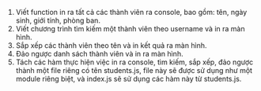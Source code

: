 1. Viết function in ra tất cả các thành viên ra console, bao gồm: tên, ngày sinh, giới tính, phòng ban.
2. Viết chương trình tìm kiếm một thành viên theo username và in ra màn hình.
3. Sắp xếp các thành viên theo tên và in kết quả ra màn hình.
4. Đảo ngược danh sách thành viên và in ra màn hình.
5. Tách các hàm thực hiện việc in ra console, tìm kiếm, sắp xếp, đảo ngược thành một file riêng có tên students.js, file này sẽ được sử dụng như một module riêng biệt, và index.js sẽ sử dụng các hàm này từ students.js.


